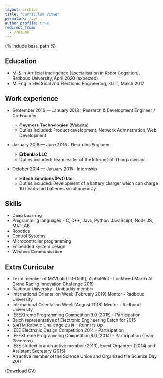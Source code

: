 ```yaml
---
layout: archive
title: "Curriculum Vitae"
permalink: /cv/
author_profile: true
redirect_from:
  - /resume
---
```


{% include base_path %}

## Education

* M. S.in Artificial Intelligence (Specialisation in Robot Cognition), Radboud University, April 2020 (expected)
* M. Eng.in Electrical and Electronic Engineering, SLIIT, March 2017

## Work experience

* September 2016 — January 2018 : Research & Development Engineer / Co-Founder
  + **Ceymoss Technologies** ([Website](http://www.ceymoss.com/))
  + Duties included: Product development, Network Adminstration, Web Development

  <!-- * Supervisor: Professor Git -->

* January 2016 — June 2016 : Electroinc Engineer
  + **Erbenlab LLC**
  + Duties included: Team leader of the Internet-of-Things division

* October 2014 — January 2015 : Internship
  + **Hitech Solutions (Pvt) Ltd**
  + Duties included: Development of a battery charger which can charge 10 Lead–acid batteries simultaneously

## Skills

* Deep Learning
* Programming languages - C, C++, Java, Python, JavaScript, Node JS, MATLAB
* Robotics
* Control Systems
* Microcontroller programming
* Embedded System Design
* Wireless Communication

<!-- Publications
======
  <ul>{% for post in site.publications %}

    {% include archive-single-cv.html %}

  {% endfor %}</ul> -->
  
<!-- Talks
======
  <ul>{% for post in site.talks %}

    {% include archive-single-talk-cv.html %}

  {% endfor %}</ul> -->
  
<!-- Teaching
======
  <ul>{% for post in site.teaching %}

    {% include archive-single-cv.html %}

  {% endfor %}</ul> -->
  
<!-- Service and leadership
======

* Currently signed in to 43 different slack teams -->

## Extra Curricular

* Team member of MAVLab (TU-Delft), AlphaPilot – Lockheed Martin AI Drone Racing Innovation Challenge 2019
* Radboud University - Unibuddy member
* International Orientation Week (February 2019) Mentor - Radboud University
* International Orientation Week (August 2018) Mentor - Radboud University
* IEEEXtreme Programming Competition 9.0 (2015) - Participation
* Batch representative of Electronic Engineering Batch for 2015
* SAITM Robotic Challenge 2014 – Runners Up
* IEEE Electronic Design Competition 2014 - Participation
* IEEEXtreme Programming Competition 8.0 (2014) - Participation (Team Phentons)
* IEEE student branch active member (2013), Event Organizer (2014) and Assistant Secretary (2015)
* An active member of the Science Union and Organized the Science Day 2011

([Download CV](http://127.0.0.1:4000/files/cv.pdf))

